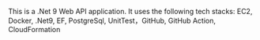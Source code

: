 This is a .Net 9 Web API application. It uses the following tech stacks:
EC2, Docker, .Net9, EF, PostgreSql, UnitTest，GitHub, GitHub Action, CloudFormation       